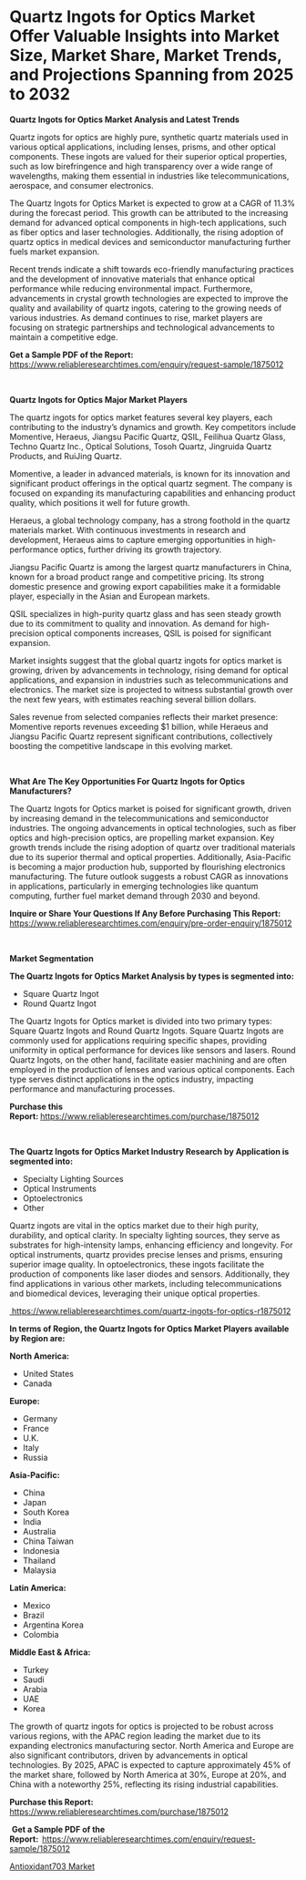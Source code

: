 <p><h1>Quartz Ingots for Optics Market Offer Valuable Insights into Market Size, Market Share, Market Trends, and Projections Spanning from 2025 to 2032</h1></p><p><strong>Quartz Ingots for Optics Market Analysis and Latest Trends</strong></p>
<p><p>Quartz ingots for optics are highly pure, synthetic quartz materials used in various optical applications, including lenses, prisms, and other optical components. These ingots are valued for their superior optical properties, such as low birefringence and high transparency over a wide range of wavelengths, making them essential in industries like telecommunications, aerospace, and consumer electronics.</p><p>The Quartz Ingots for Optics Market is expected to grow at a CAGR of 11.3% during the forecast period. This growth can be attributed to the increasing demand for advanced optical components in high-tech applications, such as fiber optics and laser technologies. Additionally, the rising adoption of quartz optics in medical devices and semiconductor manufacturing further fuels market expansion.</p><p>Recent trends indicate a shift towards eco-friendly manufacturing practices and the development of innovative materials that enhance optical performance while reducing environmental impact. Furthermore, advancements in crystal growth technologies are expected to improve the quality and availability of quartz ingots, catering to the growing needs of various industries. As demand continues to rise, market players are focusing on strategic partnerships and technological advancements to maintain a competitive edge.</p></p>
<p><strong>Get a Sample PDF of the Report:&nbsp;</strong> <a href="https://www.reliableresearchtimes.com/enquiry/request-sample/1875012?utm_campaign=2096&utm_medium=2&utm_source=Github&utm_content=ia&utm_term=04022025&utm_id=quartz-ingots-for-optics">https://www.reliableresearchtimes.com/enquiry/request-sample/1875012</a></p>
<p>&nbsp;</p>
<p><strong>Quartz Ingots for Optics Major Market Players</strong></p>
<p><p>The quartz ingots for optics market features several key players, each contributing to the industry’s dynamics and growth. Key competitors include Momentive, Heraeus, Jiangsu Pacific Quartz, QSIL, Feilihua Quartz Glass, Techno Quartz Inc., Optical Solutions, Tosoh Quartz, Jingruida Quartz Products, and RuiJing Quartz.</p><p>Momentive, a leader in advanced materials, is known for its innovation and significant product offerings in the optical quartz segment. The company is focused on expanding its manufacturing capabilities and enhancing product quality, which positions it well for future growth.</p><p>Heraeus, a global technology company, has a strong foothold in the quartz materials market. With continuous investments in research and development, Heraeus aims to capture emerging opportunities in high-performance optics, further driving its growth trajectory.</p><p>Jiangsu Pacific Quartz is among the largest quartz manufacturers in China, known for a broad product range and competitive pricing. Its strong domestic presence and growing export capabilities make it a formidable player, especially in the Asian and European markets.</p><p>QSIL specializes in high-purity quartz glass and has seen steady growth due to its commitment to quality and innovation. As demand for high-precision optical components increases, QSIL is poised for significant expansion.</p><p>Market insights suggest that the global quartz ingots for optics market is growing, driven by advancements in technology, rising demand for optical applications, and expansion in industries such as telecommunications and electronics. The market size is projected to witness substantial growth over the next few years, with estimates reaching several billion dollars.</p><p>Sales revenue from selected companies reflects their market presence: Momentive reports revenues exceeding $1 billion, while Heraeus and Jiangsu Pacific Quartz represent significant contributions, collectively boosting the competitive landscape in this evolving market.</p></p>
<p>&nbsp;</p>
<p><strong>What Are The Key Opportunities For Quartz Ingots for Optics Manufacturers?</strong></p>
<p><p>The Quartz Ingots for Optics market is poised for significant growth, driven by increasing demand in the telecommunications and semiconductor industries. The ongoing advancements in optical technologies, such as fiber optics and high-precision optics, are propelling market expansion. Key growth trends include the rising adoption of quartz over traditional materials due to its superior thermal and optical properties. Additionally, Asia-Pacific is becoming a major production hub, supported by flourishing electronics manufacturing. The future outlook suggests a robust CAGR as innovations in applications, particularly in emerging technologies like quantum computing, further fuel market demand through 2030 and beyond.</p></p>
<p><strong>Inquire or Share Your Questions If Any Before Purchasing This Report:</strong> <a href="https://www.reliableresearchtimes.com/enquiry/pre-order-enquiry/1875012?utm_campaign=2096&utm_medium=2&utm_source=Github&utm_content=ia&utm_term=04022025&utm_id=quartz-ingots-for-optics">https://www.reliableresearchtimes.com/enquiry/pre-order-enquiry/1875012</a></p>
<p>&nbsp;</p>
<p><strong>Market Segmentation</strong></p>
<p><strong>The Quartz Ingots for Optics Market Analysis by types is segmented into:</strong></p>
<p><ul><li>Square Quartz Ingot</li><li>Round Quartz Ingot</li></ul></p>
<p><p>The Quartz Ingots for Optics market is divided into two primary types: Square Quartz Ingots and Round Quartz Ingots. Square Quartz Ingots are commonly used for applications requiring specific shapes, providing uniformity in optical performance for devices like sensors and lasers. Round Quartz Ingots, on the other hand, facilitate easier machining and are often employed in the production of lenses and various optical components. Each type serves distinct applications in the optics industry, impacting performance and manufacturing processes.</p></p>
<p><strong>Purchase this Report:&nbsp;</strong><a href="https://www.reliableresearchtimes.com/purchase/1875012?utm_campaign=2096&utm_medium=2&utm_source=Github&utm_content=ia&utm_term=04022025&utm_id=quartz-ingots-for-optics">https://www.reliableresearchtimes.com/purchase/1875012</a></p>
<p>&nbsp;</p>
<p><strong>The Quartz Ingots for Optics Market Industry Research by Application is segmented into:</strong></p>
<p><ul><li>Specialty Lighting Sources</li><li>Optical Instruments</li><li>Optoelectronics</li><li>Other</li></ul></p>
<p><p>Quartz ingots are vital in the optics market due to their high purity, durability, and optical clarity. In specialty lighting sources, they serve as substrates for high-intensity lamps, enhancing efficiency and longevity. For optical instruments, quartz provides precise lenses and prisms, ensuring superior image quality. In optoelectronics, these ingots facilitate the production of components like laser diodes and sensors. Additionally, they find applications in various other markets, including telecommunications and biomedical devices, leveraging their unique optical properties.</p></p>
<p><a href="https://www.reliableresearchtimes.com/quartz-ingots-for-optics-r1875012?utm_campaign=2096&utm_medium=2&utm_source=Github&utm_content=ia&utm_term=04022025&utm_id=quartz-ingots-for-optics">&nbsp;https://www.reliableresearchtimes.com/quartz-ingots-for-optics-r1875012</a></p>
<p><strong>In terms of Region, the Quartz Ingots for Optics Market Players available by Region are:</strong></p>
<p>
    <p> <strong> North America: </strong>
        <ul>
            <li>United States</li>
            <li>Canada</li>
        </ul>
        </p> 
    <p> <strong> Europe: </strong>
        <ul>
            <li>Germany</li>
            <li>France</li>
            <li>U.K.</li>
            <li>Italy</li>
            <li>Russia</li>
        </ul>
        </p> 
    <p> <strong> Asia-Pacific: </strong>
        <ul>
            <li>China</li>
            <li>Japan</li>
            <li>South Korea</li>
            <li>India</li>
            <li>Australia</li>
            <li>China Taiwan</li>
            <li>Indonesia</li>
            <li>Thailand</li>
            <li>Malaysia</li>
        </ul>
        </p> 
    <p> <strong> Latin America: </strong>
        <ul>
            <li>Mexico</li>
            <li>Brazil</li>
            <li>Argentina Korea</li>
            <li>Colombia</li>
        </ul>
        </p> 
    <p> <strong> Middle East & Africa: </strong>
        <ul>
            <li>Turkey</li>
            <li>Saudi</li>
            <li>Arabia</li>
            <li>UAE</li>
            <li>Korea</li>
        </ul>
    </p>
    </p>
<p><p>The growth of quartz ingots for optics is projected to be robust across various regions, with the APAC region leading the market due to its expanding electronics manufacturing sector. North America and Europe are also significant contributors, driven by advancements in optical technologies. By 2025, APAC is expected to capture approximately 45% of the market share, followed by North America at 30%, Europe at 20%, and China with a noteworthy 25%, reflecting its rising industrial capabilities.</p></p>
<p><strong>Purchase this Report: </strong><a href="https://www.reliableresearchtimes.com/purchase/1875012?utm_campaign=2096&utm_medium=2&utm_source=Github&utm_content=ia&utm_term=04022025&utm_id=quartz-ingots-for-optics">https://www.reliableresearchtimes.com/purchase/1875012</a></p>
<p>&nbsp;<strong>Get a Sample PDF of the Report:&nbsp;&nbsp;</strong><a href="https://www.reliableresearchtimes.com/enquiry/request-sample/1875012?utm_campaign=2096&utm_medium=2&utm_source=Github&utm_content=ia&utm_term=04022025&utm_id=quartz-ingots-for-optics">https://www.reliableresearchtimes.com/enquiry/request-sample/1875012</a></p>
<p><strong></strong></p>
<p><p><a href="https://github.com/NarcisoFerry/Market-Research-Report-List-1/blob/main/antioxidant703-market.md?utm_campaign=2096&utm_medium=2&utm_source=Github&utm_content=ia&utm_term=04022025&utm_id=quartz-ingots-for-optics">Antioxidant703 Market</a></p></p>